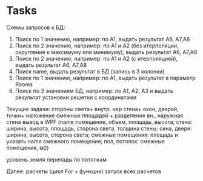 # Tasks

Схемы запросов к БД:
1. Поиск по 1 значению, например: по А1, выдать результат А6, А7,А8
2. Поиск по 2 значению, например: по А1 и А2 (без итерполяции, округление к максимуму или минимуму), выдать результат А6, А7,А8
3. Поиск по 2 значению, например: по А1 и А2 (с итерполяцией), выдать результат А6, А7,А8
4. Поиск name, выдать результат в БД (запись в 3 колонки)
5. Поиск по 1 значению, например: по А1, выдать результат в параметр Rooms
6. Поиск по 3 значениям БД, например: по А1, А2, А3 и выдать результат установки решетки с координатами

Текущие задачи:
стороны света+
внутр. нар стена+
окон, дверей, точки+
наложение смежных площадей +
разделение вн., наружная стена
вывод в WPF (name помещение, объем, площадь, высота; стена: ширина, высота, площадь, сторона света,
толщина стены; окна, двери: ширина, высота, сторона света; смежные помещения: площадь и указать name смежного помещения; пол, потолок: смежные помещения, м2)

уровень земля
перепады по потолкам  

Далее:
расчеты (цикл For + функции)
запуск всех расчетов
